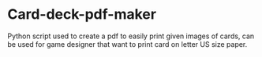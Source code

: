 # Card-deck-pdf-maker
Python script used to create a pdf to easily print given images of cards, can be used for game designer that want to print card on letter US size paper.
